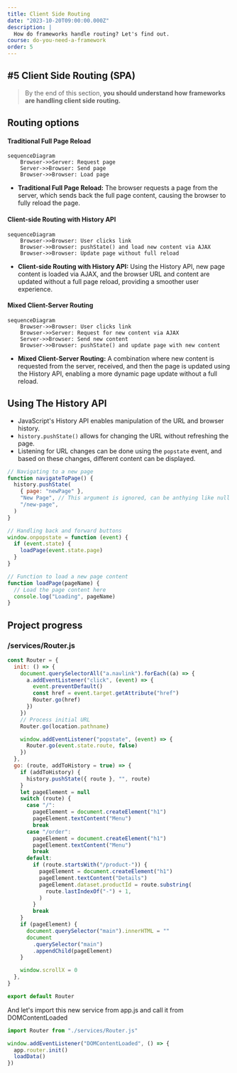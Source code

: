 ```yaml
---
title: Client Side Routing
date: "2023-10-20T09:00:00.000Z"
description: |
  How do frameworks handle routing? Let's find out.
course: do-you-need-a-framework
order: 5
---
```


## #5 Client Side Routing (SPA)

> By the end of this section, **you should understand how frameworks are handling client side routing.**

## Routing options

#### Traditional Full Page Reload

```mermaid
sequenceDiagram
    Browser->>Server: Request page
    Server->>Browser: Send page
    Browser->>Browser: Load page
```

- **Traditional Full Page Reload:** The browser requests a page from the server, which sends back the full page content, causing the browser to fully reload the page.

#### Client-side Routing with History API

```mermaid
sequenceDiagram
    Browser->>Browser: User clicks link
    Browser->>Browser: pushState() and load new content via AJAX
    Browser->>Browser: Update page without full reload
```

- **Client-side Routing with History API:** Using the History API, new page content is loaded via AJAX, and the browser URL and content are updated without a full page reload, providing a smoother user experience.

#### Mixed Client-Server Routing

```mermaid
sequenceDiagram
    Browser->>Browser: User clicks link
    Browser->>Server: Request for new content via AJAX
    Server->>Browser: Send new content
    Browser->>Browser: pushState() and update page with new content
```

- **Mixed Client-Server Routing:** A combination where new content is requested from the server, received, and then the page is updated using the History API, enabling a more dynamic page update without a full reload.

## Using The History API

- JavaScript's History API enables manipulation of the URL and browser history.
- `history.pushState()` allows for changing the URL without refreshing the page.
- Listening for URL changes can be done using the `popstate` event, and based on these changes, different content can be displayed.

```javascript
// Navigating to a new page
function navigateToPage() {
  history.pushState(
    { page: "newPage" },
    "New Page", // This argument is ignored, can be anthying like null or undefined
    "/new-page",
  )
}

// Handling back and forward buttons
window.onpopstate = function (event) {
  if (event.state) {
    loadPage(event.state.page)
  }
}

// Function to load a new page content
function loadPage(pageName) {
  // Load the page content here
  console.log("Loading", pageName)
}
```

## Project progress

### /services/Router.js

```javascript
const Router = {
  init: () => {
    document.querySelectorAll("a.navlink").forEach((a) => {
      a.addEventListener("click", (event) => {
        event.preventDefault()
        const href = event.target.getAttribute("href")
        Router.go(href)
      })
    })
    // Process initial URL
    Router.go(location.pathname)

    window.addEventListener("popstate", (event) => {
      Router.go(event.state.route, false)
    })
  },
  go: (route, addToHistory = true) => {
    if (addToHistory) {
      history.pushState({ route }, "", route)
    }
    let pageElement = null
    switch (route) {
      case "/":
        pageElement = document.createElement("h1")
        pageElement.textContent("Menu")
        break
      case "/order":
        pageElement = document.createElement("h1")
        pageElement.textContent("Menu")
        break
      default:
        if (route.startsWith("/product-")) {
          pageElement = document.createElement("h1")
          pageElement.textContent("Details")
          pageElement.dataset.productId = route.substring(
            route.lastIndexOf("-") + 1,
          )
        }
        break
    }
    if (pageElement) {
      document.querySelector("main").innerHTML = ""
      document
        .querySelector("main")
        .appendChild(pageElement)
    }

    window.scrollX = 0
  },
}

export default Router
```

And let's import this new service from app.js and call it from DOMContentLoaded

```javascript
import Router from "./services/Router.js"

window.addEventListener("DOMContentLoaded", () => {
  app.router.init()
  loadData()
})
```

